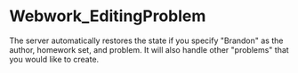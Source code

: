# Webwork_EditingProblem

The server automatically restores the state if you specify "Brandon" as the author, homework set, and problem. It will also handle other "problems" that you would like to create.
